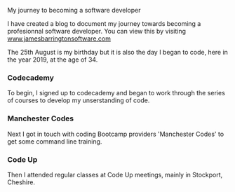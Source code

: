 My journey to becoming a software developer

I have created a blog to document my journey towards becoming a profesionnal software developer. You can view this by visiting www.jamesbarringtonsoftware.com

The 25th August is my birthday but it is also the day I began to code, here in the year 2019, at the age of 34. 

### Codecademy

To begin, I signed up to codecademy and began to work through the series of courses to develop my unserstanding of code.

### Manchester Codes

Next I got in touch with coding Bootcamp providers 'Manchester Codes' to get some command line training. 

### Code Up

Then I attended regular classes at Code Up meetings, mainly in Stockport, Cheshire.
